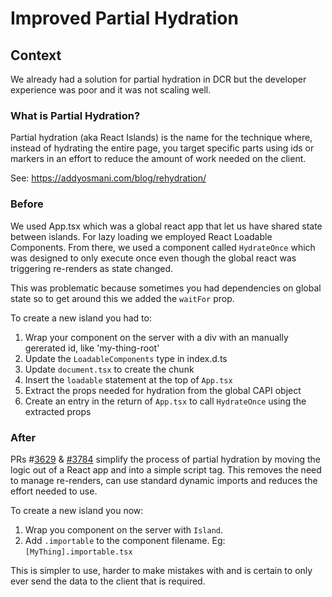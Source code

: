 # Improved Partial Hydration

## Context

We already had a solution for partial hydration in DCR but the developer experience was poor and it was not scaling well.

### What is Partial Hydration?

Partial hydration (aka React Islands) is the name for the technique where, instead of hydrating the entire page, you target specific parts using ids or markers in an effort to reduce the amount of work needed on the client.

See: https://addyosmani.com/blog/rehydration/

### Before

We used App.tsx which was a global react app that let us have shared state between islands. For lazy loading we employed React Loadable Components. From there, we used a component called `HydrateOnce` which was designed to only execute once even though the global react was triggering re-renders as state changed.

This was problematic because sometimes you had dependencies on global state so to get around this we added the `waitFor` prop.

To create a new island you had to:

1. Wrap your component on the server with a div with an manually gererated id, like 'my-thing-root'
2. Update the `LoadableComponents` type in index.d.ts
3. Update `document.tsx` to create the chunk
4. Insert the `loadable` statement at the top of `App.tsx`
5. Extract the props needed for hydration from the global CAPI object
6. Create an entry in the return of `App.tsx` to call `HydrateOnce` using the extracted props

### After

PRs #[3629](https://github.com/guardian/dotcom-rendering/pull/3629) & [#3784](https://github.com/guardian/dotcom-rendering/pull/3784) simplify the process of partial hydration by moving the logic out of a React app and into a simple script tag. This removes the need to manage re-renders, can use standard dynamic imports and reduces the effort needed to use.

To create a new island you now:

1. Wrap you component on the server with `Island`.
2. Add `.importable` to the component filename. Eg: `[MyThing].importable.tsx`

This is simpler to use, harder to make mistakes with and is certain to only ever send the data to the client that is required.
